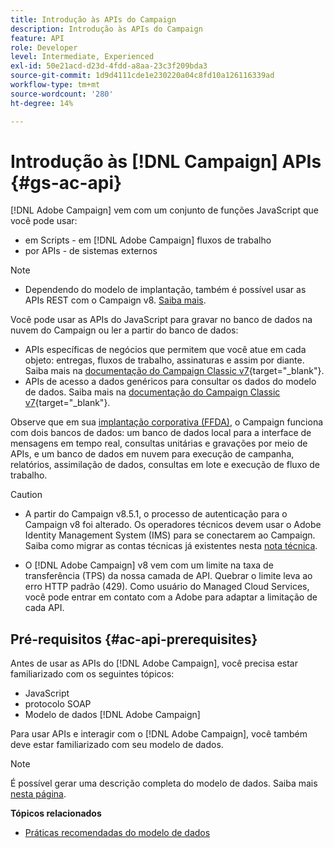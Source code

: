 ```yaml
---
title: Introdução às APIs do Campaign
description: Introdução às APIs do Campaign
feature: API
role: Developer
level: Intermediate, Experienced
exl-id: 50e21acd-d23d-4fdd-a8aa-23c3f209bda3
source-git-commit: 1d9d4111cde1e230220a04c8fd10a126116339ad
workflow-type: tm+mt
source-wordcount: '280'
ht-degree: 14%

---
```


# Introdução às [!DNL Campaign] APIs {#gs-ac-api}

[!DNL Adobe Campaign] vem com um conjunto de funções JavaScript que você pode usar:

* em Scripts - em [!DNL Adobe Campaign] fluxos de trabalho
* por APIs - de sistemas externos

>[!NOTE]
>
>* Dependendo do modelo de implantação, também é possível usar as APIs REST com o Campaign v8. [Saiba mais](../dev/api/get-started-apis.md).


Você pode usar as APIs do JavaScript para gravar no banco de dados na nuvem do Campaign ou ler a partir do banco de dados:

* APIs específicas de negócios que permitem que você atue em cada objeto: entregas, fluxos de trabalho, assinaturas e assim por diante. Saiba mais na [documentação do Campaign Classic v7](https://experienceleague.adobe.com/docs/campaign-classic/using/configuring-campaign-classic/api/business-oriented-apis.html?lang=pt-BR){target="_blank"}.
* APIs de acesso a dados genéricos para consultar os dados do modelo de dados. Saiba mais na [documentação do Campaign Classic v7](https://experienceleague.adobe.com/docs/campaign-classic/using/configuring-campaign-classic/api/data-oriented-apis.html?lang=pt-BR){target="_blank"}.

Observe que em sua [implantação corporativa (FFDA)](../architecture/enterprise-deployment.md), o Campaign funciona com dois bancos de dados: um banco de dados local para a interface de mensagens em tempo real, consultas unitárias e gravações por meio de APIs, e um banco de dados em nuvem para execução de campanha, relatórios, assimilação de dados, consultas em lote e execução de fluxo de trabalho.

>[!CAUTION]
>
>* A partir do Campaign v8.5.1, o processo de autenticação para o Campaign v8 foi alterado. Os operadores técnicos devem usar o Adobe Identity Management System (IMS) para se conectarem ao Campaign. Saiba como migrar as contas técnicas já existentes nesta [nota técnica](../../technotes/upgrades/ims-migration.md).
>
>* O [!DNL Adobe Campaign] v8 vem com um limite na taxa de transferência (TPS) da nossa camada de API. Quebrar o limite leva ao erro HTTP padrão (429). Como usuário do Managed Cloud Services, você pode entrar em contato com a Adobe para adaptar a limitação de cada API.
> 

## Pré-requisitos {#ac-api-prerequisites}

Antes de usar as APIs do [!DNL Adobe Campaign], você precisa estar familiarizado com os seguintes tópicos:

* JavaScript
* protocolo SOAP
* Modelo de dados [!DNL Adobe Campaign]

Para usar APIs e interagir com o [!DNL Adobe Campaign], você também deve estar familiarizado com seu modelo de dados.

>[!NOTE]
>É possível gerar uma descrição completa do modelo de dados. Saiba mais [nesta página](datamodel.md).


**Tópicos relacionados**

* [Práticas recomendadas do modelo de dados](datamodel-best-practices.md)

